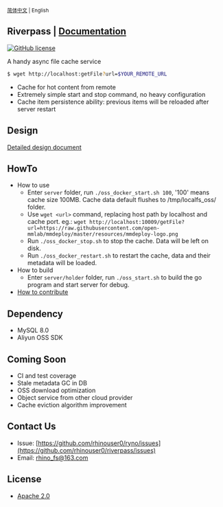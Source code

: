 <small> [简体中文](README_zh.md) | English </small>

## Riverpass | [Documentation](docs/)
[![GitHub license](https://img.shields.io/badge/license-apache--2--Clause-brightgreen.svg)](./LICENSE)

A handy async file cache service

```bash
$ wget http://localhost:getFile?url=$YOUR_REMOTE_URL
```

* Cache for hot content from remote
* Extremely simple start and stop command, no heavy configuration
* Cache item persistence ability: previous items will be reloaded after server restart

## Design
[Detailed design document](docs/original-design-doc.md)

## HowTo
* How to use
  * Enter `server` folder, run `./oss_docker_start.sh 100`, '100' means cache size 100MB. Cache data default flushes to /tmp/localfs_oss/ folder.
  * Use `wget <url>` command, replacing host path by localhost and cache port. eg.: `wget http://localhost:10009/getFile?url=https://raw.githubusercontent.com/open-mmlab/mmdeploy/master/resources/mmdeploy-logo.png`
  * Run `./oss_docker_stop.sh` to stop the cache. Data will be left on disk.
  * Run `./oss_docker_restart.sh` to restart the cache, data and their metadata will be loaded.
* How to build
  * Enter `server/holder` folder, run `./oss_start.sh` to build the go program and start server for debug.
* [How to contribute](docs/how-to-contribute.zh.md)

## Dependency
* MySQL 8.0
* Aliyun OSS SDK

## Coming Soon
- CI and test coverage
- Stale metadata GC in DB
- OSS download optimization
- Object service from other cloud provider
- Cache eviction algorithm improvement

## Contact Us
  * Issue: [https://github.com/rhinouser0/ryno/issues](https://github.com/rhinouser0/riverpass/issues)
  * Email: rhino_fs@163.com

## License
- [Apache 2.0](LICENSE)
